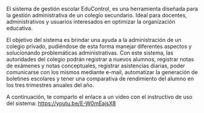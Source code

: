 El sistema de gestión escolar EduControl, es una herramienta diseñada para la gestión administrativa de un colegio secundario. Ideal para docentes, administrativos y usuarios interesados en optimizar la organización educativa.

El objetivo del sistema es brindar una ayuda a la administración de un colegio privado, pudiéndose de esta forma manejar diferentes aspectos y solucionando problemáticas administrativas.
Con este sistema, las autoridades del colegio podrán registrar a nuevos alumnos, registrar notas de exámenes y notas conceptuales, registrar asistencias diarias, poder comunicarse con los mismos mediante e-mail, automatizar la generación de boletines escolares y tener una comparativa de rendimiento del alumno en los tres trimestres anuales del año.

A continuación, te comparto el enlace a un video con el instructivo de uso del sistema: https://youtu.be/E-W0mEajsX8
